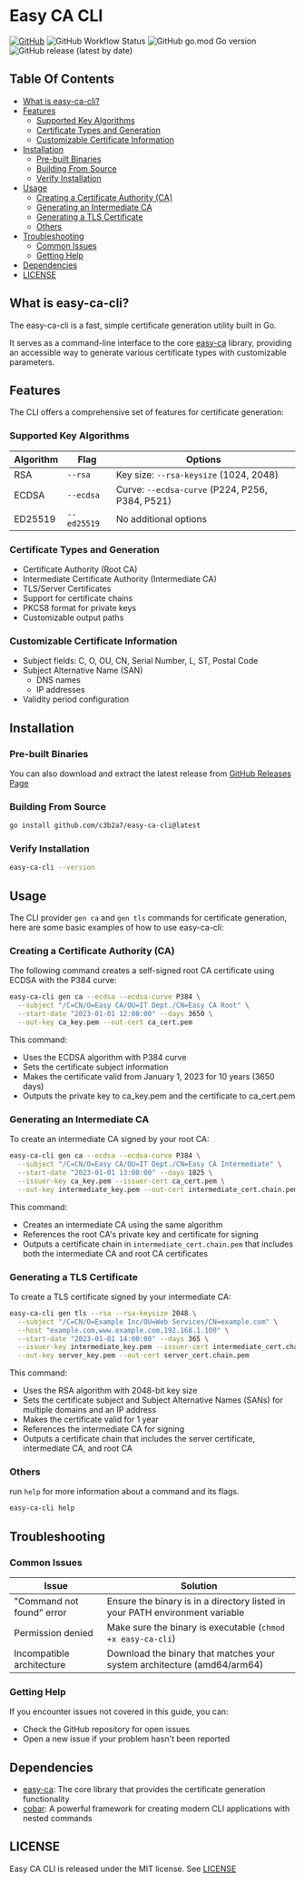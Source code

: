 # Easy CA CLI

[![GitHub](https://img.shields.io/github/license/c3b2a7/easy-ca-cli)](https://github.com/c3b2a7/easy-ca-cli/blob/master/LICENSE)
![GitHub Workflow Status](https://img.shields.io/github/actions/workflow/status/c3b2a7/easy-ca-cli/build.yml)
![GitHub go.mod Go version](https://img.shields.io/github/go-mod/go-version/c3b2a7/easy-ca-cli)
![GitHub release (latest by date)](https://img.shields.io/github/v/release/c3b2a7/easy-ca-cli)

## Table Of Contents

- [What is easy-ca-cli?](#what-is-easy-ca-cli)
- [Features](#features)
  * [Supported Key Algorithms](#supported-key-algorithms)
  * [Certificate Types and Generation](#certificate-types-and-generation)
  * [Customizable Certificate Information](#customizable-certificate-information)
- [Installation](#installation)
  * [Pre-built Binaries](#pre-built-binaries)
  * [Building From Source](#building-from-source)
  * [Verify Installation](#verify-installation)
- [Usage](#usage)
  * [Creating a Certificate Authority (CA)](#creating-a-certificate-authority-ca)
  * [Generating an Intermediate CA](#generating-an-intermediate-ca)
  * [Generating a TLS Certificate](#generating-a-tls-certificate)
  * [Others](#others)
- [Troubleshooting](#troubleshooting)
  * [Common Issues](#common-issues)
  * [Getting Help](#getting-help)
- [Dependencies](#dependencies)
- [LICENSE](#license)

## What is easy-ca-cli?

The easy-ca-cli is a fast, simple certificate generation utility built in Go.

It serves as a command-line interface to the core [easy-ca](https://github.com/c3b2a7/easy-ca) library,
providing an accessible way to generate various certificate types with customizable parameters.

## Features

The CLI offers a comprehensive set of features for certificate generation:

### Supported Key Algorithms

| Algorithm | Flag        | Options                                         |
|-----------|-------------|-------------------------------------------------|
| RSA       | `--rsa`     | Key size: `--rsa-keysize` (1024, 2048)          |
| ECDSA     | `--ecdsa`   | Curve: `--ecdsa-curve` (P224, P256, P384, P521) |
| ED25519   | `--ed25519` | No additional options                           |

### Certificate Types and Generation

- Certificate Authority (Root CA)
- Intermediate Certificate Authority (Intermediate CA)
- TLS/Server Certificates
- Support for certificate chains
- PKCS8 format for private keys
- Customizable output paths

### Customizable Certificate Information

- Subject fields: C, O, OU, CN, Serial Number, L, ST, Postal Code
- Subject Alternative Name (SAN)
    - DNS names
    - IP addresses
- Validity period configuration

## Installation

### Pre-built Binaries

You can also download and extract the latest release
from [GitHub Releases Page](https://github.com/c3b2a7/easy-ca-cli/releases)

### Building From Source

```bash
go install github.com/c3b2a7/easy-ca-cli@latest
```

### Verify Installation

```bash
easy-ca-cli --version
```

## Usage

The CLI provider `gen ca` and `gen tls` commands for certificate generation,
here are some basic examples of how to use easy-ca-cli:

### Creating a Certificate Authority (CA)

The following command creates a self-signed root CA certificate using ECDSA with the P384 curve:

```bash
easy-ca-cli gen ca --ecdsa --ecdsa-curve P384 \
  --subject "/C=CN/O=Easy CA/OU=IT Dept./CN=Easy CA Root" \
  --start-date "2023-01-01 12:00:00" --days 3650 \
  --out-key ca_key.pem --out-cert ca_cert.pem
```

This command:

- Uses the ECDSA algorithm with P384 curve
- Sets the certificate subject information
- Makes the certificate valid from January 1, 2023 for 10 years (3650 days)
- Outputs the private key to ca_key.pem and the certificate to ca_cert.pem

### Generating an Intermediate CA

To create an intermediate CA signed by your root CA:

```bash
easy-ca-cli gen ca --ecdsa --ecdsa-curve P384 \
  --subject "/C=CN/O=Easy CA/OU=IT Dept./CN=Easy CA Intermediate" \
  --start-date "2023-01-01 13:00:00" --days 1825 \
  --issuer-key ca_key.pem --issuer-cert ca_cert.pem \
  --out-key intermediate_key.pem --out-cert intermediate_cert.chain.pem
```

This command:

- Creates an intermediate CA using the same algorithm
- References the root CA's private key and certificate for signing
- Outputs a certificate chain in `intermediate_cert.chain.pem` that includes both the intermediate CA and root CA
  certificates

### Generating a TLS Certificate

To create a TLS certificate signed by your intermediate CA:

```bash
easy-ca-cli gen tls --rsa --rsa-keysize 2048 \
  --subject "/C=CN/O=Example Inc/OU=Web Services/CN=example.com" \
  --host "example.com,www.example.com,192.168.1.100" \
  --start-date "2023-01-01 14:00:00" --days 365 \
  --issuer-key intermediate_key.pem --issuer-cert intermediate_cert.chain.pem \
  --out-key server_key.pem --out-cert server_cert.chain.pem
```

This command:

- Uses the RSA algorithm with 2048-bit key size
- Sets the certificate subject and Subject Alternative Names (SANs) for multiple domains and an IP address
- Makes the certificate valid for 1 year
- References the intermediate CA for signing
- Outputs a certificate chain that includes the server certificate, intermediate CA, and root CA

### Others

run `help` for more information about a command and
its flags.

```bash
easy-ca-cli help
```

## Troubleshooting

### Common Issues

| Issue                     | Solution                                                                     |
|---------------------------|------------------------------------------------------------------------------|
| "Command not found" error | Ensure the binary is in a directory listed in your PATH environment variable |
| Permission denied         | Make sure the binary is executable (`chmod +x easy-ca-cli`)                  |
| Incompatible architecture | Download the binary that matches your system architecture (amd64/arm64)      |

### Getting Help

If you encounter issues not covered in this guide, you can:

- Check the GitHub repository for open issues
- Open a new issue if your problem hasn't been reported

## Dependencies

- [easy-ca](https://github.com/c3b2a7/easy-ca): The core library that provides the certificate generation functionality
- [cobar](https://github.com/spf13/cobra): A powerful framework for creating modern CLI applications with nested
  commands

## LICENSE

Easy CA CLI is released under the MIT license. See [LICENSE](https://github.com/c3b2a7/easy-ca-cli/blob/main/LICENSE)
